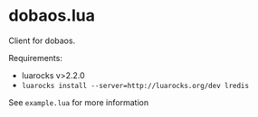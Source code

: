 # dobaos.lua

Client for dobaos.

Requirements:

  * luarocks v>2.2.0
  * `luarocks install --server=http://luarocks.org/dev lredis`

See `example.lua` for more information
